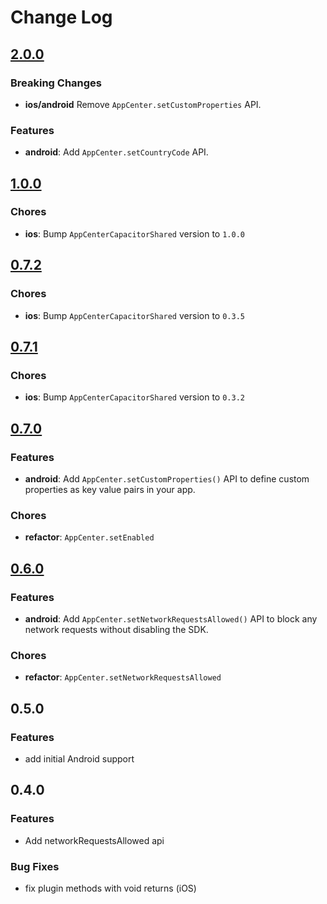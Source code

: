 # Change Log

## [2.0.0](https://github.com/capacitor-community/appcenter-sdk-capacitor/compare/@capacitor-community/appcenter@1.0.0...@capacitor-community/appcenter@2.0.0)

### Breaking Changes

* **ios/android** Remove `AppCenter.setCustomProperties` API.

### Features

* **android**: Add `AppCenter.setCountryCode` API.

## [1.0.0](https://github.com/capacitor-community/appcenter-sdk-capacitor/compare/@capacitor-community/appcenter@0.7.2...@capacitor-community/appcenter@1.0.0)

### Chores

* **ios**: Bump `AppCenterCapacitorShared` version to `1.0.0`

## [0.7.2](https://github.com/capacitor-community/appcenter-sdk-capacitor/compare/@capacitor-community/appcenter@0.7.1...@capacitor-community/appcenter@0.7.2)

### Chores

* **ios**: Bump `AppCenterCapacitorShared` version to `0.3.5`

## [0.7.1](https://github.com/capacitor-community/appcenter-sdk-capacitor/compare/@capacitor-community/appcenter@0.6.0...@capacitor-community/appcenter@0.7.1)

### Chores

* **ios**: Bump `AppCenterCapacitorShared` version to `0.3.2`

## [0.7.0](https://github.com/capacitor-community/appcenter-sdk-capacitor/compare/@capacitor-community/appcenter@0.6.0...@capacitor-community/appcenter@0.7.0)

### Features

* **android**: Add `AppCenter.setCustomProperties()` API to define custom properties as key value pairs in your app.

### Chores

* **refactor**: `AppCenter.setEnabled`

## [0.6.0](https://github.com/capacitor-community/appcenter-sdk-capacitor/compare/@capacitor-community/appcenter@0.5.0...@capacitor-community/appcenter@0.6.0)

### Features

* **android**: Add `AppCenter.setNetworkRequestsAllowed()` API to block any network requests without disabling the SDK.

### Chores

* **refactor**: `AppCenter.setNetworkRequestsAllowed`

## 0.5.0

### Features

* add initial Android support

## 0.4.0

### Features

* Add networkRequestsAllowed api

### Bug Fixes

* fix plugin methods with void returns (iOS)
